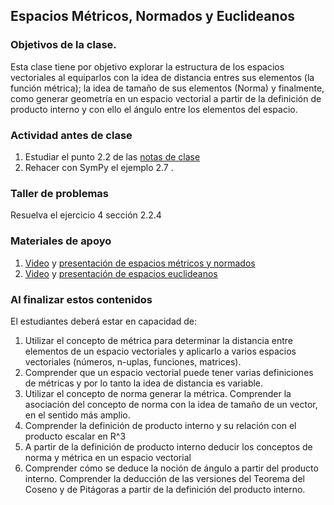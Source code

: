 ## Espacios Métricos, Normados y Euclideanos

### Objetivos de la clase.
Esta clase tiene por objetivo explorar la estructura de los espacios vectoriales al equiparlos con la idea de distancia entres sus elementos (la función métrica); la idea de tamaño de sus elementos (Norma) y finalmente, como generar geometría en un espacio vectorial a partir de la definición de producto interno y con ello el ángulo entre los elementos del espacio.

### Actividad antes de clase
   1. Estudiar el punto 2.2 de las [notas de clase](https://github.com/nunezluis/MisCursos/blob/main/MisMateriales/LibrosCapitulos/Volumen1_Lib60Newshort.pdf)
   2. Rehacer con SymPy el ejemplo 2.7 .

### Taller de problemas
Resuelva el ejercicio 4 sección 2.2.4

### Materiales de apoyo
   1. [Video](https://youtu.be/la9Gnhc0uFg) y [presentación de espacios métricos y normados](https://github.com/nunezluis/MisCursos/blob/main/MisMateriales/Presentaciones/2_2EspaciosMetricos.pdf)
   2. [Video](https://youtu.be/rQ59n-wr9X8) y [presentación de espacios euclideanos](https://github.com/nunezluis/MisCursos/blob/main/MisMateriales/Presentaciones/2_23EspaciosEuclideanos.pdf)

### Al finalizar estos contenidos
El estudiantes deberá estar en capacidad de:
1. Utilizar el concepto de métrica para determinar la distancia entre elementos de un espacio vectoriales y aplicarlo a varios espacios vectoriales (números, n-uplas, funciones, matrices).
2. Comprender que un espacio vectorial puede tener varias definiciones de métricas y por lo tanto la idea de distancia es variable.
3. Utilizar el concepto de norma generar la métrica. Comprender la asociación del concepto de norma con la idea de tamaño de un vector, en el sentido más amplio.
4. Comprender la definición de producto interno y su relación con el producto escalar en R^3
5. A partir de la definición de producto interno deducir los conceptos de norma y métrica en un espacio vectorial
6. Comprender cómo se deduce la noción de ángulo a partir del producto interno. Comprender la deducción de las versiones del Teorema del Coseno y de Pitágoras a partir de la definición del producto interno.
